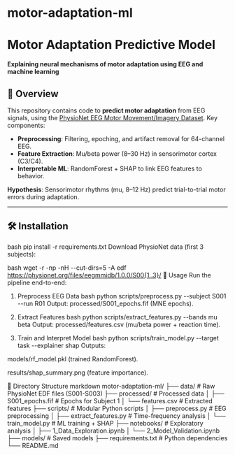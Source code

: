 # motor-adaptation-ml
# Motor Adaptation Predictive Model  
**Explaining neural mechanisms of motor adaptation using EEG and machine learning**  

## 📌 Overview  
This repository contains code to **predict motor adaptation** from EEG signals, using the [PhysioNet EEG Motor Movement/Imagery Dataset](https://physionet.org/content/eegmmidb/). Key components:  
- **Preprocessing**: Filtering, epoching, and artifact removal for 64-channel EEG.  
- **Feature Extraction**: Mu/beta power (8–30 Hz) in sensorimotor cortex (C3/C4).  
- **Interpretable ML**: RandomForest + SHAP to link EEG features to behavior.  

**Hypothesis**: Sensorimotor rhythms (mu, 8–12 Hz) predict trial-to-trial motor errors during adaptation.  

---

## 🛠️ Installation  

bash
pip install -r requirements.txt
Download PhysioNet data (first 3 subjects):

bash
wget -r -np -nH --cut-dirs=5 -A edf https://physionet.org/files/eegmmidb/1.0.0/S00{1..3}/
🚀 Usage
Run the pipeline end-to-end:

1. Preprocess EEG Data
bash
python scripts/preprocess.py --subject S001 --run R01
Output: processed/S001_epochs.fif (MNE epochs).

2. Extract Features
bash
python scripts/extract_features.py --bands mu beta
Output: processed/features.csv (mu/beta power + reaction time).

3. Train and Interpret Model
bash
python scripts/train_model.py --target task --explainer shap
Outputs:

models/rf_model.pkl (trained RandomForest).

results/shap_summary.png (feature importance).

📂 Directory Structure
markdown
motor-adaptation-ml/
├── data/                   # Raw PhysioNet EDF files (S001-S003)
├── processed/              # Processed data
│   ├── S001_epochs.fif     # Epochs for Subject 1
│   └── features.csv        # Extracted features
├── scripts/                # Modular Python scripts
│   ├── preprocess.py       # EEG preprocessing
│   ├── extract_features.py # Time-frequency analysis
│   └── train_model.py      # ML training + SHAP
├── notebooks/              # Exploratory analysis
│   ├── 1_Data_Exploration.ipynb
│   └── 2_Model_Validation.ipynb
├── models/                 # Saved models
├── requirements.txt        # Python dependencies
└── README.md



